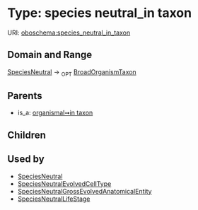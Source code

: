 
# Type: species neutral_in taxon




URI: [oboschema:species_neutral_in_taxon](http://purl.obolibrary.org/oboschema/species_neutral_in_taxon)


## Domain and Range

[SpeciesNeutral](SpeciesNeutral.md) ->  <sub>OPT</sub> [BroadOrganismTaxon](BroadOrganismTaxon.md)

## Parents

 *  is_a: [organismal➞in taxon](organismal_in_taxon.md)

## Children


## Used by

 * [SpeciesNeutral](SpeciesNeutral.md)
 * [SpeciesNeutralEvolvedCellType](SpeciesNeutralEvolvedCellType.md)
 * [SpeciesNeutralGrossEvolvedAnatomicalEntity](SpeciesNeutralGrossEvolvedAnatomicalEntity.md)
 * [SpeciesNeutralLifeStage](SpeciesNeutralLifeStage.md)
